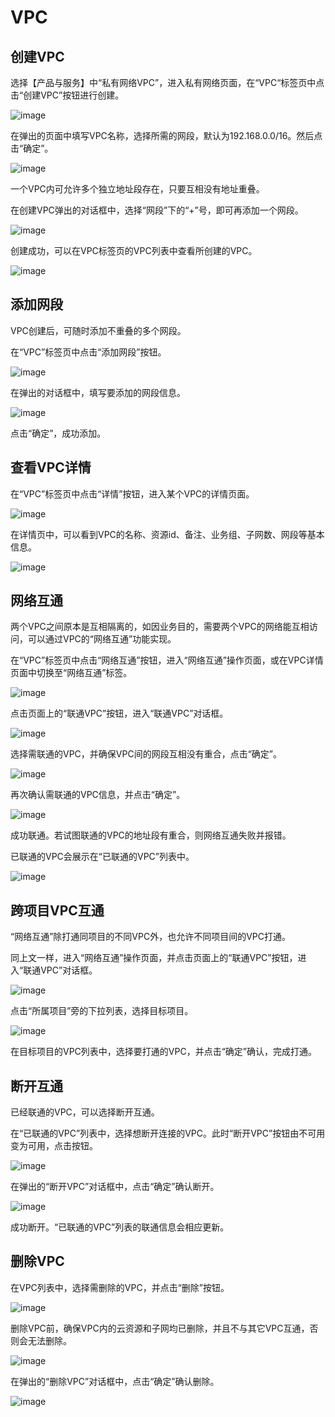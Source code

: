 # VPC



## 创建VPC

选择【产品与服务】中“私有网络VPC”，进入私有网络页面，在“VPC“标签页中点击“创建VPC”按钮进行创建。

![image](/images/guide/create_vpc1.png)

在弹出的页面中填写VPC名称，选择所需的网段，默认为192.168.0.0/16。然后点击“确定”。

![image](/images/guide/create_vpc2.png)

一个VPC内可允许多个独立地址段存在，只要互相没有地址重叠。

在创建VPC弹出的对话框中，选择“网段”下的“+”号，即可再添加一个网段。

![image](/images/guide/create_vpc3.png)

创建成功，可以在VPC标签页的VPC列表中查看所创建的VPC。

![image](/images/guide/create_vpc4.png)

## 添加网段

VPC创建后，可随时添加不重叠的多个网段。

在“VPC”标签页中点击“添加网段”按钮。

![image](/images/guide/add_address1.png)

在弹出的对话框中，填写要添加的网段信息。

![image](/images/guide/add_address2.png)

点击“确定”，成功添加。

## 查看VPC详情

在“VPC”标签页中点击“详情”按钮，进入某个VPC的详情页面。

![image](/images/guide/vpc_info1.png)

在详情页中，可以看到VPC的名称、资源id、备注、业务组、子网数、网段等基本信息。

![image](/images/guide/vpc_info2.png)

## 网络互通

两个VPC之间原本是互相隔离的，如因业务目的，需要两个VPC的网络能互相访问，可以通过VPC的“网络互通”功能实现。

在“VPC”标签页中点击“网络互通”按钮，进入“网络互通”操作页面，或在VPC详情页面中切换至“网络互通”标签。

![image](/images/guide/vpc_intercon1.png)

点击页面上的“联通VPC”按钮，进入“联通VPC”对话框。

![image](/images/guide/vpc_intercon3.png)

选择需联通的VPC，并确保VPC间的网段互相没有重合，点击“确定”。

![image](/images/guide/vpc_intercon4.png)

再次确认需联通的VPC信息，并点击“确定”。

![image](/images/guide/vpc_intercon5.png)

成功联通。若试图联通的VPC的地址段有重合，则网络互通失败并报错。

已联通的VPC会展示在“已联通的VPC”列表中。

![image](/images/guide/vpc_intercon6.png)

## 跨项目VPC互通

“网络互通”除打通同项目的不同VPC外，也允许不同项目间的VPC打通。

同上文一样，进入“网络互通”操作页面，并点击页面上的“联通VPC”按钮，进入“联通VPC”对话框。

![image](/images/guide/vpc_intercon3.png)

点击“所属项目”旁的下拉列表，选择目标项目。

![image](/images/guide/vpc_intercon7.png)

在目标项目的VPC列表中，选择要打通的VPC，并点击“确定”确认，完成打通。

## 断开互通

已经联通的VPC，可以选择断开互通。

在“已联通的VPC”列表中，选择想断开连接的VPC。此时“断开VPC”按钮由不可用变为可用，点击按钮。

![image](/images/guide/vpc_intercon9.png)

在弹出的“断开VPC”对话框中，点击“确定”确认断开。

![image](/images/guide/vpc_intercon10.png)

成功断开。“已联通的VPC”列表的联通信息会相应更新。

## 删除VPC

在VPC列表中，选择需删除的VPC，并点击“删除”按钮。

![image](/images/guide/vpc_del1.png)

删除VPC前，确保VPC内的云资源和子网均已删除，并且不与其它VPC互通，否则会无法删除。

![image](/images/guide/vpc_del2.png)

在弹出的“删除VPC”对话框中，点击“确定”确认删除。

![image](/images/guide/vpc_del3.png)
